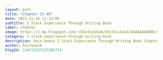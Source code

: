 ```yaml
---
layout: post 
title: "Chapter 31-40"
date: 2021-12-26 11:13:09
subtitle: I Stack Experience Through Writing Book
label: chapter
image: https://1.bp.blogspot.com/-XIbv5zyGhJA/X9jSkcLKaGI/AAAAAAAAN0k/vvq5BI2iJ_4-lGNsqex6UY-IakDpf9ZqwCLcBGAsYHQ/s72-c/21-1590080284.jpg
category: i-stack-experience-through-writing-book
description: baca komik I Stack Experience Through Writing Book Chapter 31-40 bahasa indonesia 
author: Postkomik
blogId: 114723227237201714
---
```

